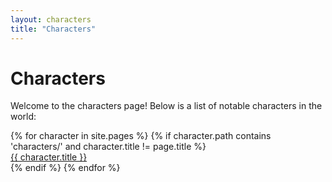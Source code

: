 ```yaml
---
layout: characters
title: "Characters"
---
```


# Characters

Welcome to the characters page! Below is a list of notable characters in the world:

<div class="character-list">
{% for character in site.pages %}
    {% if character.path contains 'characters/' and character.title != page.title %}
        <div class="character-item">
            <a class="character-link" href="/{{ character.url }}">{{ character.title }}</a>
        </div>
    {% endif %}
{% endfor %}
</div>